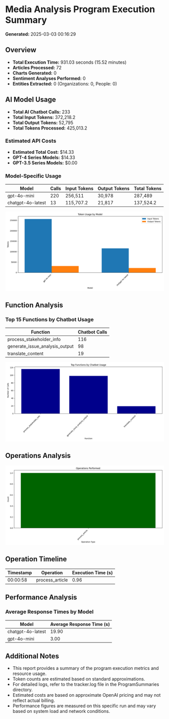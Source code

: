# Media Analysis Program Execution Summary

**Generated:** 2025-03-03 00:16:29

## Overview

* **Total Execution Time:** 931.03 seconds (15.52 minutes)
* **Articles Processed:** 72
* **Charts Generated:** 0
* **Sentiment Analyses Performed:** 0
* **Entities Extracted:** 0 (Organizations: 0, People: 0)

## AI Model Usage

* **Total AI Chatbot Calls:** 233
* **Total Input Tokens:** 372,218.2
* **Total Output Tokens:** 52,795
* **Total Tokens Processed:** 425,013.2

### Estimated API Costs

* **Estimated Total Cost:** $14.33
* **GPT-4 Series Models:** $14.33
* **GPT-3.5 Series Models:** $0.00

### Model-Specific Usage

| Model | Calls | Input Tokens | Output Tokens | Total Tokens |
|-------|-------|--------------|---------------|-------------|
| gpt-4o-mini | 220 | 256,511 | 30,978 | 287,489 |
| chatgpt-4o-latest | 13 | 115,707.2 | 21,817 | 137,524.2 |

![Model Token Usage](model_usage_20250303_001628.png)

## Function Analysis

### Top 15 Functions by Chatbot Usage

| Function | Chatbot Calls |
|----------|---------------|
| process_stakeholder_info | 116 |
| generate_issue_analysis_output | 98 |
| translate_content | 19 |

![Function Calls](function_calls_20250303_001628.png)

## Operations Analysis

![Operations Performed](operations_20250303_001628.png)

## Operation Timeline

| Timestamp | Operation | Execution Time (s) |
|-----------|-----------|-------------------|
| 00:00:58 | process_article | 0.96 |

## Performance Analysis

### Average Response Times by Model

| Model | Average Response Time (s) |
|-------|--------------------------|
| chatgpt-4o-latest | 19.90 |
| gpt-4o-mini | 3.00 |

## Additional Notes

* This report provides a summary of the program execution metrics and resource usage.
* Token counts are estimated based on standard approximations.
* For detailed logs, refer to the tracker.log file in the ProgramSummaries directory.
* Estimated costs are based on approximate OpenAI pricing and may not reflect actual billing.
* Performance figures are measured on this specific run and may vary based on system load and network conditions.
